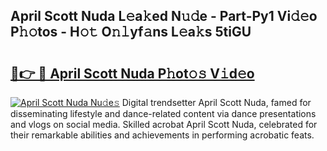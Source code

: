 ## April Scott Nuda L𝚎a𝚔ed N𝚞𝚍e - Part-Py1 Vi𝚍𝚎o P𝚑𝚘tos - H𝚘𝚝 O𝚗𝚕yf𝚊ns L𝚎a𝚔s 5tiGU

# <h2><a href="http://kfeksmu.oniu.top/?m=April+Scott+Nuda">🔗👉 🔴 April Scott Nuda P𝚑ot𝚘𝚜 V𝚒d𝚎o</a></h2>

[![April Scott Nuda Nu𝚍e𝚜](https://i.imgur.com/0qMVB7G.gif)](http://kfeksmu.oniu.top/?m=April+Scott+Nuda)
Digital trendsetter April Scott Nuda, famed for disseminating lifestyle and dance-related content via dance presentations and vlogs on social media. Skilled acrobat April Scott Nuda, celebrated for their remarkable abilities and achievements in performing acrobatic feats.  
